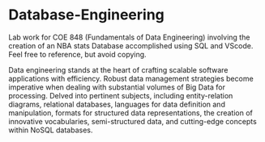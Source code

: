 # Database-Engineering
Lab work for COE 848 (Fundamentals of Data Engineering) involving the creation of an NBA stats Database accomplished using SQL and VScode. Feel free to reference, but avoid copying.

Data engineering stands at the heart of crafting scalable software applications with efficiency. Robust data management strategies become imperative when dealing with substantial volumes of Big Data for processing. Delved into pertinent subjects, including entity-relation diagrams, relational databases, languages for data definition and manipulation, formats for structured data representations, the creation of innovative vocabularies, semi-structured data, and cutting-edge concepts within NoSQL databases.
